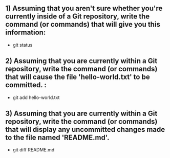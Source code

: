 ## 1) Assuming that you aren't sure whether you're currently inside of a Git repository, write the command (or commands) that will give you this information: 
- git status

## 2) Assuming that you are currently within a Git repository, write the command (or commands) that will cause the file 'hello-world.txt' to be committed. : 
- git add hello-world.txt 

## 3) Assuming that you are currently within a Git repository, write the command (or commands) that will display any uncommitted changes made to the file named 'README.md'.
- git diff README.md